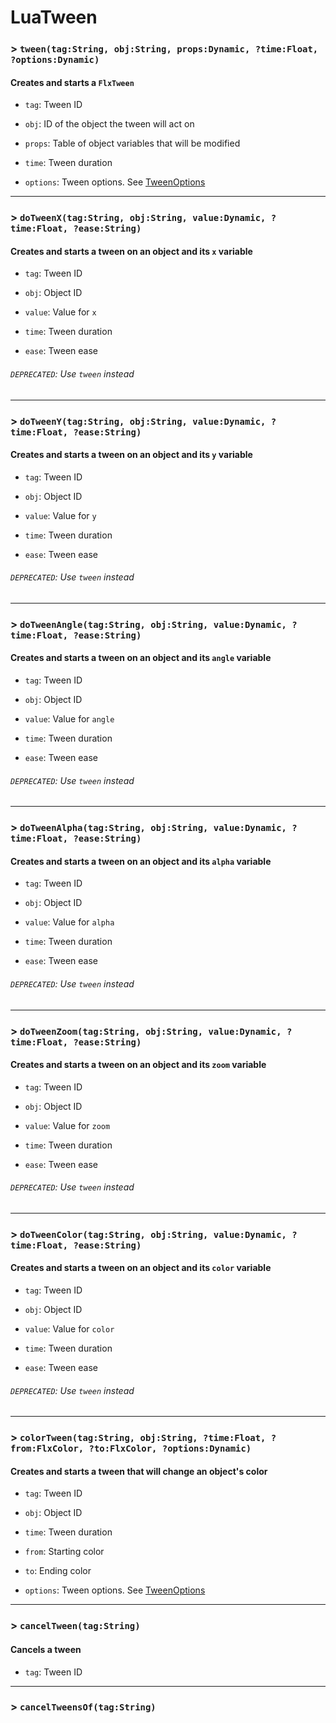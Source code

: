 # LuaTween

### > `tween(tag:String, obj:String, props:Dynamic, ?time:Float, ?options:Dynamic)`

#### Creates and starts a `FlxTween` 

- `tag`: Tween ID 

- `obj`: ID of the object the tween will act on 

- `props`: Table of object variables that will be modified 

- `time`: Tween duration 

- `options`: Tween options. See [TweenOptions](https://api.haxeflixel.com/flixel/tweens/TweenOptions.html) 

---

### > `doTweenX(tag:String, obj:String, value:Dynamic, ?time:Float, ?ease:String)`

#### Creates and starts a tween on an object and its `x` variable 

- `tag`: Tween ID 

- `obj`: Object ID 

- `value`: Value for `x` 

- `time`: Tween duration 

- `ease`: Tween ease 

###### `DEPRECATED`: Use `tween` instead 

---

### > `doTweenY(tag:String, obj:String, value:Dynamic, ?time:Float, ?ease:String)`

#### Creates and starts a tween on an object and its `y` variable 

- `tag`: Tween ID 

- `obj`: Object ID 

- `value`: Value for `y` 

- `time`: Tween duration 

- `ease`: Tween ease 

###### `DEPRECATED`: Use `tween` instead 

---

### > `doTweenAngle(tag:String, obj:String, value:Dynamic, ?time:Float, ?ease:String)`

#### Creates and starts a tween on an object and its `angle` variable 

- `tag`: Tween ID 

- `obj`: Object ID 

- `value`: Value for `angle` 

- `time`: Tween duration 

- `ease`: Tween ease 

###### `DEPRECATED`: Use `tween` instead 

---

### > `doTweenAlpha(tag:String, obj:String, value:Dynamic, ?time:Float, ?ease:String)`

#### Creates and starts a tween on an object and its `alpha` variable 

- `tag`: Tween ID 

- `obj`: Object ID 

- `value`: Value for `alpha` 

- `time`: Tween duration 

- `ease`: Tween ease 

###### `DEPRECATED`: Use `tween` instead 

---

### > `doTweenZoom(tag:String, obj:String, value:Dynamic, ?time:Float, ?ease:String)`

#### Creates and starts a tween on an object and its `zoom` variable 

- `tag`: Tween ID 

- `obj`: Object ID 

- `value`: Value for `zoom` 

- `time`: Tween duration 

- `ease`: Tween ease 

###### `DEPRECATED`: Use `tween` instead 

---

### > `doTweenColor(tag:String, obj:String, value:Dynamic, ?time:Float, ?ease:String)`

#### Creates and starts a tween on an object and its `color` variable 

- `tag`: Tween ID 

- `obj`: Object ID 

- `value`: Value for `color` 

- `time`: Tween duration 

- `ease`: Tween ease 

###### `DEPRECATED`: Use `tween` instead 

---

### > `colorTween(tag:String, obj:String, ?time:Float, ?from:FlxColor, ?to:FlxColor, ?options:Dynamic)`

#### Creates and starts a tween that will change an object's color 

- `tag`: Tween ID 

- `obj`: Object ID 

- `time`: Tween duration 

- `from`: Starting color 

- `to`: Ending color 

- `options`: Tween options. See [TweenOptions](https://api.haxeflixel.com/flixel/tweens/TweenOptions.html) 

---

### > `cancelTween(tag:String)`

#### Cancels a tween 

- `tag`: Tween ID 

---

### > `cancelTweensOf(tag:String)`

#### 

